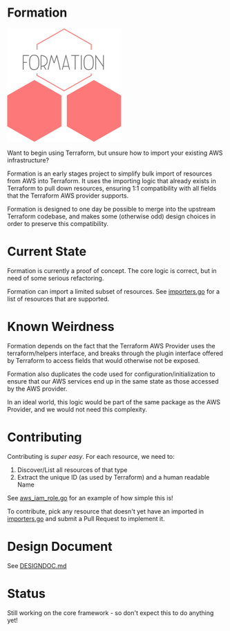 # Formation

![Logo](https://raw.githubusercontent.com/jmcgill/formation/master/resources/logo.png)

Want to begin using Terraform, but unsure how to import your existing AWS infrastructure?

Formation is an early stages project to simplify bulk import of resources from AWS into Terraform. It uses the importing
logic that already exists in Terraform to pull down resources, ensuring 1:1 compatibility with all fields that
the Terraform AWS provider supports.

Formation is designed to one day be possible to merge into the upstream Terraform codebase, and makes some (otherwise
odd) design choices in order to preserve this compatibility.

# Current State

Formation is currently a proof of concept. The core logic is correct, but in need of some serious refactoring.

Formation can import a limited subset of resources. See [importers.go](https://github.com/jmcgill/formation/blob/master/aws/importers.go) for a list of resources that are supported.

# Known Weirdness

Formation depends on the fact that the Terraform AWS Provider uses the terraform/helpers interface, and breaks through
the plugin interface offered by Terraform to access fields that would otherwise not be exposed.

Formation also duplicates the code used for configuration/initialization to ensure that our AWS services end up
in the same state as those accessed by the AWS provider.

In an ideal world, this logic would be part of the same package as the AWS Provider, and we would not need this
complexity.

# Contributing

Contributing is _super easy_. For each resource, we need to:

1. Discover/List all resources of that type
2. Extract the unique ID (as used by Terraform) and a human readable Name

See [aws_iam_role.go](https://github.com/jmcgill/formation/blob/master/aws/aws_iam_role.go) for an example of how simple this is!

To contribute, pick any resource that doesn't yet have an imported in [importers.go](https://github.com/jmcgill/formation/blob/master/aws/importers.go) and submit a Pull Request to
implement it.

# Design Document

See [DESIGNDOC.md](https://github.com/jmcgill/formation/blob/master/DESIGNDOC.md)

# Status

Still working on the core framework - so don't expect this to do anything yet!

